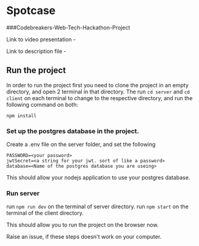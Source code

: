 # Spotcase

###Codebreakers-Web-Tech-Hackathon-Project

Link to video presentation - 

Link to description file - 

## Run the project 

In order to run the project first you need to clone the project in an empty directory, and open 2 terminal in that directory.
The run `cd server` and `cd client` on each terminal to change to the respective directory, and run the following command on both: 

```
npm install
```
### Set up the postgres database in the project.

Create a .env file on the server folder, and set the following

```
PASSWORD=<your password>
jwtSecret=<a string for your jwt. sort of like a password>
database=<Name of the postgres database you are useing>

```

This should allow your nodejs application to use your postgres database.

### Run server

run `npm run dev` on the terminal of server directory.
run `npm start` on the terminal of the client directory.

This should allow you to run the project on the browser now.

Raise an issue, if these steps doesn't work on your computer.
